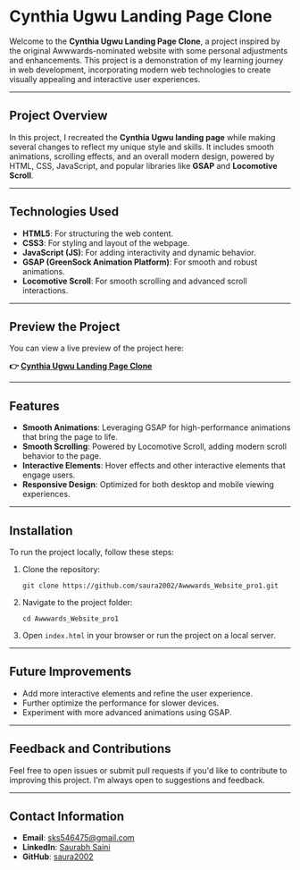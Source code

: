 <h1>Cynthia Ugwu Landing Page Clone</h1>

<p>Welcome to the <strong>Cynthia Ugwu Landing Page Clone</strong>, a project inspired by the original Awwwards-nominated website with some personal adjustments and enhancements. This project is a demonstration of my learning journey in web development, incorporating modern web technologies to create visually appealing and interactive user experiences.</p>

<hr>

<h2>Project Overview</h2>

<p>In this project, I recreated the <strong>Cynthia Ugwu landing page</strong> while making several changes to reflect my unique style and skills. It includes smooth animations, scrolling effects, and an overall modern design, powered by HTML, CSS, JavaScript, and popular libraries like <strong>GSAP</strong> and <strong>Locomotive Scroll</strong>.</p>

<hr>

<h2>Technologies Used</h2>

<ul>
  <li><strong>HTML5</strong>: For structuring the web content.</li>
  <li><strong>CSS3</strong>: For styling and layout of the webpage.</li>
  <li><strong>JavaScript (JS)</strong>: For adding interactivity and dynamic behavior.</li>
  <li><strong>GSAP (GreenSock Animation Platform)</strong>: For smooth and robust animations.</li>
  <li><strong>Locomotive Scroll</strong>: For smooth scrolling and advanced scroll interactions.</li>
</ul>

<hr>

<h2>Preview the Project</h2>

<p>You can view a live preview of the project here:</p>

<p><strong>👉 <a href="https://saura2002.github.io/Awwwards_Website_pro1/">Cynthia Ugwu Landing Page Clone</a></strong></p>

<hr>

<h2>Features</h2>

<ul>
  <li><strong>Smooth Animations</strong>: Leveraging GSAP for high-performance animations that bring the page to life.</li>
  <li><strong>Smooth Scrolling</strong>: Powered by Locomotive Scroll, adding modern scroll behavior to the page.</li>
  <li><strong>Interactive Elements</strong>: Hover effects and other interactive elements that engage users.</li>
  <li><strong>Responsive Design</strong>: Optimized for both desktop and mobile viewing experiences.</li>
</ul>

<hr>

<h2>Installation</h2>

<p>To run the project locally, follow these steps:</p>

<ol>
  <li>Clone the repository:</li>
  <pre><code>git clone https://github.com/saura2002/Awwwards_Website_pro1.git</code></pre>
  <li>Navigate to the project folder:</li>
  <pre><code>cd Awwwards_Website_pro1</code></pre>
  <li>Open <code>index.html</code> in your browser or run the project on a local server.</li>
</ol>

<hr>

<h2>Future Improvements</h2>

<ul>
  <li>Add more interactive elements and refine the user experience.</li>
  <li>Further optimize the performance for slower devices.</li>
  <li>Experiment with more advanced animations using GSAP.</li>
</ul>

<hr>

<h2>Feedback and Contributions</h2>

<p>Feel free to open issues or submit pull requests if you'd like to contribute to improving this project. I'm always open to suggestions and feedback.</p>

<hr>

<h2>Contact Information</h2>

<ul>
  <li><strong>Email</strong>: <a href="mailto:sks546475@gmail.com">sks546475@gmail.com</a></li>
  <li><strong>LinkedIn</strong>: <a href="https://www.linkedin.com/in/saurabh-saini002">Saurabh Saini</a></li>
  <li><strong>GitHub</strong>: <a href="https://github.com/saura2002">saura2002</a></li>
</ul>
